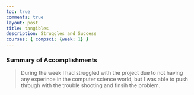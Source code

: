 ```yaml
---
toc: true
comments: true
layout: post
title: tangibles
description: Struggles and Success
courses: { compsci: {week: 1} }
---
```


### Summary of Accomplishments
> During the week I had struggled with the project due to not having any experince in the computer science world, but I was able to push through with the trouble shooting and finsih the problem. 